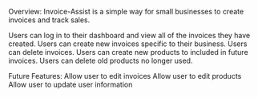 Overview:
Invoice-Assist is a simple way for small businesses to create invoices and track sales.

Users can log in to their dashboard and view all of the invoices they have created.
Users can create new invoices specific to their business.
Users can delete invoices.
Users can create new products to included in future invoices.
Users can delete old products no longer used.

Future Features:
Allow user to edit invoices
Allow user to edit products
Allow user to update user information
